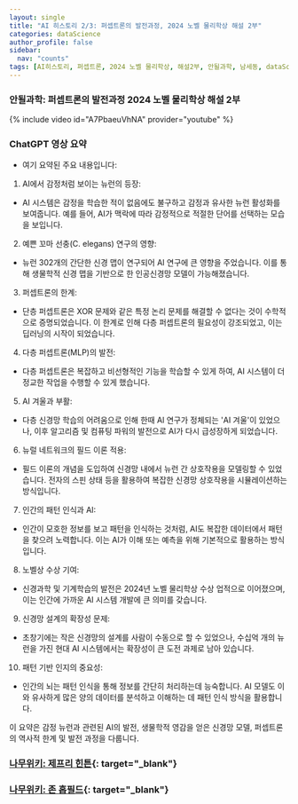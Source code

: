 ```yaml
---
layout: single
title: "AI 히스토리 2/3: 퍼셉트론의 발전과정, 2024 노벨 물리학상 해설 2부"
categories: dataScience
author_profile: false
sidebar:
  nav: "counts"
tags: [AI히스토리, 퍼셉트론, 2024 노벨 물리학상, 해설2부, 안될과학, 남세동, dataScience, AI]
---
```


### 안될과학: 퍼셉트론의 발전과정 2024 노벨 물리학상 해설 2부

{% include video id="A7PbaeuVhNA" provider="youtube" %}

### ChatGPT 영상 요약

* 여기 요약된 주요 내용입니다:

 1. AI에서 감정처럼 보이는 뉴런의 등장:

* AI 시스템은 감정을 학습한 적이 없음에도 불구하고 감정과 유사한 뉴런 활성화를 보여줍니다. 예를 들어, AI가 맥락에 따라 감정적으로 적절한 단어를 선택하는 모습을 보입니다.

2. 예쁜 꼬마 선충(C. elegans) 연구의 영향:

* 뉴런 302개의 간단한 신경 맵이 연구되어 AI 연구에 큰 영향을 주었습니다. 이를 통해 생물학적 신경 맵을 기반으로 한 인공신경망 모델이 가능해졌습니다.

3. 퍼셉트론의 한계:

* 단층 퍼셉트론은 XOR 문제와 같은 특정 논리 문제를 해결할 수 없다는 것이 수학적으로 증명되었습니다. 이 한계로 인해 다층 퍼셉트론의 필요성이 강조되었고, 이는 딥러닝의 시작이 되었습니다.

4. 다층 퍼셉트론(MLP)의 발전:

* 다층 퍼셉트론은 복잡하고 비선형적인 기능을 학습할 수 있게 하여, AI 시스템이 더 정교한 작업을 수행할 수 있게 했습니다.

5. AI 겨울과 부활:

* 다층 신경망 학습의 어려움으로 인해 한때 AI 연구가 정체되는 'AI 겨울'이 있었으나, 이후 알고리즘 및 컴퓨팅 파워의 발전으로 AI가 다시 급성장하게 되었습니다.

6. 뉴럴 네트워크의 필드 이론 적용:

* 필드 이론의 개념을 도입하여 신경망 내에서 뉴런 간 상호작용을 모델링할 수 있었습니다. 전자의 스핀 상태 등을 활용하여 복잡한 신경망 상호작용을 시뮬레이션하는 방식입니다.

7. 인간의 패턴 인식과 AI:

* 인간이 모호한 정보를 보고 패턴을 인식하는 것처럼, AI도 복잡한 데이터에서 패턴을 찾으려 노력합니다. 이는 AI가 이해 또는 예측을 위해 기본적으로 활용하는 방식입니다.

8. 노벨상 수상 기여:

* 신경과학 및 기계학습의 발전은 2024년 노벨 물리학상 수상 업적으로 이어졌으며, 이는 인간에 가까운 AI 시스템 개발에 큰 의미를 갖습니다.

9. 신경망 설계의 확장성 문제:

* 초창기에는 작은 신경망의 설계를 사람이 수동으로 할 수 있었으나, 수십억 개의 뉴런을 가진 현대 AI 시스템에서는 확장성이 큰 도전 과제로 남아 있습니다.

10. 패턴 기반 인지의 중요성:

* 인간의 뇌는 패턴 인식을 통해 정보를 간단히 처리하는데 능숙합니다. AI 모델도 이와 유사하게 많은 양의 데이터를 분석하고 이해하는 데 패턴 인식 방식을 활용합니다.

이 요약은 감정 뉴런과 관련된 AI의 발전, 생물학적 영감을 얻은 신경망 모델, 퍼셉트론의 역사적 한계 및 발전 과정을 다룹니다.

### [나무위키: 제프리 힌튼](https://namu.wiki/w/%EC%A0%9C%ED%94%84%EB%A6%AC%20%ED%9E%8C%ED%8A%BC){: target="_blank"}

### [나무위키: 존 홉필드](https://namu.wiki/w/%EC%A1%B4%20%ED%99%89%ED%95%84%EB%93%9C){: target="_blank"}